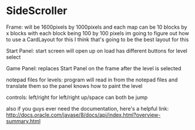 # SideScroller

Frame:
will be 1600pixels by 1000pixels and each map 
can be 10 blocks by x blocks with each block
being 100 by 100 pixels
im going to figure out how to use a CardLayout
for this I think that's going to be the best
layout for this

Start Panel:
start screen will open up on load
has different buttons for level select

Game Panel:
replaces Start Panel on the frame after
the level is selected

notepad files for levels:
program will read in from the notepad files and
translate them so the panel knows how to paint
the level

controls:
left/right for left/right
up/space can both be jump

also if you guys ever need the documentation,
here's a helpful link:
http://docs.oracle.com/javase/8/docs/api/index.html?overview-summary.html

